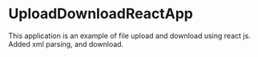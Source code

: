 # UploadDownloadReactApp
This application is an example of file upload and download using react js.
Added xml parsing, and download.
